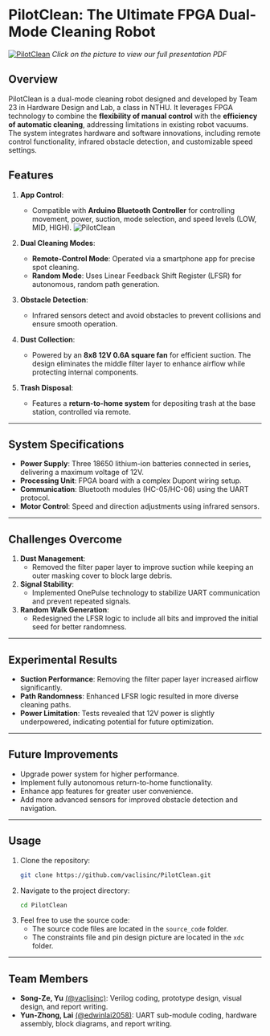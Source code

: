 # **PilotClean: The Ultimate FPGA Dual-Mode Cleaning Robot**
[![PilotClean](https://raw.githubusercontent.com/vaclisinc/PilotClean/81a0a1877479b63e9bfe3edfffe1963ba99842c9/bg.jpg)](https://github.com/vaclisinc/PilotClean/blob/main/slide.pdf)
*Click on the picture to view our full presentation PDF*

## **Overview**

PilotClean is a dual-mode cleaning robot designed and developed by Team 23 in Hardware Design and Lab, a class in NTHU. It leverages FPGA technology to combine the **flexibility of manual control** with the **efficiency of automatic cleaning**, addressing limitations in existing robot vacuums. The system integrates hardware and software innovations, including remote control functionality, infrared obstacle detection, and customizable speed settings.


## **Features**
1. **App Control**:
   - Compatible with **Arduino Bluetooth Controller** for controlling movement, power, suction, mode selection, and speed levels (LOW, MID, HIGH).
   ![PilotClean](https://raw.githubusercontent.com/vaclisinc/PilotClean/978926c5d1ac68aaf17ae9d00741dea61832b485/others/app_manual.jpg)

2. **Dual Cleaning Modes**:
   - **Remote-Control Mode**: Operated via a smartphone app for precise spot cleaning.
   - **Random Mode**: Uses Linear Feedback Shift Register (LFSR) for autonomous, random path generation.

3. **Obstacle Detection**:
   - Infrared sensors detect and avoid obstacles to prevent collisions and ensure smooth operation.

4. **Dust Collection**:
   - Powered by an **8x8 12V 0.6A square fan** for efficient suction. The design eliminates the middle filter layer to enhance airflow while protecting internal components.

5. **Trash Disposal**:
   - Features a **return-to-home system** for depositing trash at the base station, controlled via remote.

---

## **System Specifications**
- **Power Supply**: Three 18650 lithium-ion batteries connected in series, delivering a maximum voltage of 12V.
- **Processing Unit**: FPGA board with a complex Dupont wiring setup.
- **Communication**: Bluetooth modules (HC-05/HC-06) using the UART protocol.
- **Motor Control**: Speed and direction adjustments using infrared sensors.

---

## **Challenges Overcome**
1. **Dust Management**:
   - Removed the filter paper layer to improve suction while keeping an outer masking cover to block large debris.
2. **Signal Stability**:
   - Implemented OnePulse technology to stabilize UART communication and prevent repeated signals.
3. **Random Walk Generation**:
   - Redesigned the LFSR logic to include all bits and improved the initial seed for better randomness.

---

## **Experimental Results**
- **Suction Performance**: Removing the filter paper layer increased airflow significantly.
- **Path Randomness**: Enhanced LFSR logic resulted in more diverse cleaning paths.
- **Power Limitation**: Tests revealed that 12V power is slightly underpowered, indicating potential for future optimization.

---

## **Future Improvements**
- Upgrade power system for higher performance.
- Implement fully autonomous return-to-home functionality.
- Enhance app features for greater user convenience.
- Add more advanced sensors for improved obstacle detection and navigation.

---

## **Usage**
1. Clone the repository:
   ```bash
   git clone https://github.com/vaclisinc/PilotClean.git
   ```
2. Navigate to the project directory:
   ```bash
   cd PilotClean
   ```
3. Feel free to use the source code:
   - The source code files are located in the `source_code` folder. 
   - The constraints file and pin design picture are located in the `xdc` folder.

---

## **Team Members**
- **Song-Ze, Yu** [(@vaclisinc)](http://github.com/vaclisinc): Verilog coding, prototype design, visual design, and report writing.
- **Yun-Zhong, Lai** [(@edwinlai2058)](https://github.com/edwinlai2058): UART sub-module coding, hardware assembly, block diagrams, and report writing.
